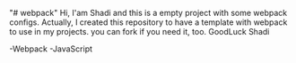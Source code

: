 "# webpack"
Hi,
I'am Shadi and this is a empty project with some webpack configs.
Actually, I created this repository to have a template with webpack to use in my projects.
you can fork if you need it, too.
GoodLuck
Shadi

-Webpack
-JavaScript

